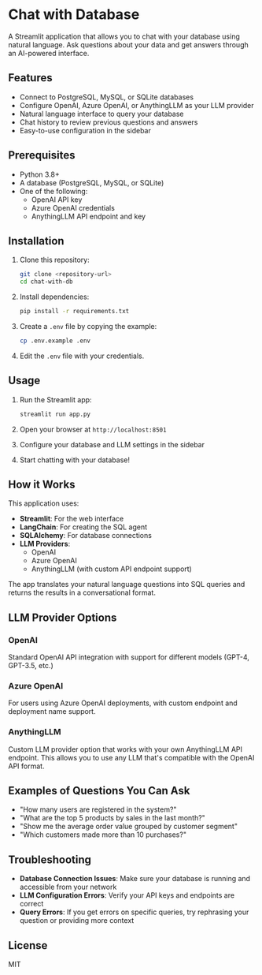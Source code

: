 # Chat with Database

A Streamlit application that allows you to chat with your database using natural language. Ask questions about your data and get answers through an AI-powered interface.

## Features

- Connect to PostgreSQL, MySQL, or SQLite databases
- Configure OpenAI, Azure OpenAI, or AnythingLLM as your LLM provider
- Natural language interface to query your database
- Chat history to review previous questions and answers
- Easy-to-use configuration in the sidebar

## Prerequisites

- Python 3.8+
- A database (PostgreSQL, MySQL, or SQLite)
- One of the following:
  - OpenAI API key
  - Azure OpenAI credentials
  - AnythingLLM API endpoint and key

## Installation

1. Clone this repository:
   ```bash
   git clone <repository-url>
   cd chat-with-db
   ```

2. Install dependencies:
   ```bash
   pip install -r requirements.txt
   ```

3. Create a `.env` file by copying the example:
   ```bash
   cp .env.example .env
   ```

4. Edit the `.env` file with your credentials.

## Usage

1. Run the Streamlit app:
   ```bash
   streamlit run app.py
   ```

2. Open your browser at `http://localhost:8501`

3. Configure your database and LLM settings in the sidebar

4. Start chatting with your database!

## How it Works

This application uses:
- **Streamlit**: For the web interface
- **LangChain**: For creating the SQL agent
- **SQLAlchemy**: For database connections
- **LLM Providers**:
  - OpenAI
  - Azure OpenAI
  - AnythingLLM (with custom API endpoint support)

The app translates your natural language questions into SQL queries and returns the results in a conversational format.

## LLM Provider Options

### OpenAI
Standard OpenAI API integration with support for different models (GPT-4, GPT-3.5, etc.)

### Azure OpenAI
For users using Azure OpenAI deployments, with custom endpoint and deployment name support.

### AnythingLLM
Custom LLM provider option that works with your own AnythingLLM API endpoint. This allows you to use any LLM that's compatible with the OpenAI API format.

## Examples of Questions You Can Ask

- "How many users are registered in the system?"
- "What are the top 5 products by sales in the last month?"
- "Show me the average order value grouped by customer segment"
- "Which customers made more than 10 purchases?"

## Troubleshooting

- **Database Connection Issues**: Make sure your database is running and accessible from your network
- **LLM Configuration Errors**: Verify your API keys and endpoints are correct
- **Query Errors**: If you get errors on specific queries, try rephrasing your question or providing more context

## License

MIT 